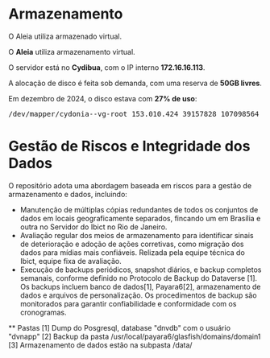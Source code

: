 # Armazenamento

O Aleia utiliza armazenado virtual.

O **Aleia** utiliza armazenamento virtual.

O servidor está no **Cydibua**, com o IP interno **172.16.16.113**.

A alocação de disco é feita sob demanda, com uma reserva de **50GB livres**.

Em dezembro de 2024, o disco estava com **27% de uso**:

 <pre>/dev/mapper/cydonia--vg-root 153.010.424 39157828 107098564 27% /</pre>

 # Gestão de Riscos e Integridade dos Dados

O repositório adota uma abordagem baseada em riscos para a gestão de armazenamento e dados, incluindo:

* Manutenção de múltiplas cópias redundantes de todos os conjuntos de dados em locais geograficamente separados, fincando um em Brasília e outra no Servidor do Ibict no Rio de Janeiro.
* Avaliação regular dos meios de armazenamento para identificar sinais de deterioração e adoção de ações corretivas, como migração dos dados para mídias mais confiáveis. Relizada pela equipe técnica do Ibict, equipe fixa de avaliação.
* Execução de backups periódicos, snapshot diários, e backup completos semanais, conforme definido no Protocolo de Backup do Dataverse [1]. Os backups incluem banco de dados[1], Payara6[2], armazenamento de dados e arquivos de personalização. Os procedimentos de backup são monitorados para garantir confiabilidade e conformidade com os cronogramas.

** Pastas
[1] Dump do Posgresql, database "dnvdb" com o usuário "dvnapp"
[2] Backup da pasta /usr/local/payara6/glasfish/domains/domain1
[3] Armazenamento de dados estão na subpasta /data/